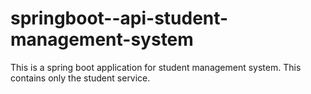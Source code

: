 # springboot--api-student-management-system
This is a spring boot application for student management system. This contains only the student service.
